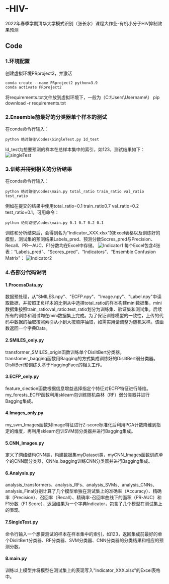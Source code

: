 # -HIV-
2022年春季学期清华大学模式识别（张长水）课程大作业-有机小分子HIV抑制效果预测
## Code
### 1.环境配置
创建虚拟环境PRproject2，并激活
```
conda create --name PRproject2 python=3.9
conda activate PRproject2 
```
将requirements.txt文件放到虚拟环境下，一般为（C:\Users\Username\）
pip download -r requirements.txt

### 2.Ensemble前最好的分类器单个样本的测试
在conda命令行输入：
```
python 绝对路径\Codes\SingleTest.py Id_test
```
Id_test为想要预测的样本在总样本集中的索引，如123，测试结果如下：
![singleTest](https://user-images.githubusercontent.com/54254118/171396429-95dc7bf9-a66b-47bf-afe4-9c336ad8bb28.png)

### 3.训练并得到相关的分析结果
在conda命令行输入：
```
python 绝对路径\Codes\main.py total_ratio train_ratio val_ratio test_ratio
```
例如在提交的结果中使用total_ratio=0.1 train_ratio0.7 val_ratio=0.2 test_ratio=0.1，可用命令：
```
python 绝对路径\Codes\main.py 0.1 0.7 0.2 0.1
```
训练和分析结束后，会得到名为“Indicator_XXX.xlsx”的Excel表格以及训练好的模型，测试集的预测结果Labels_pred、预测分数Socres_pred与Precision、Recall、PR—AUC、F1分数均在Excel中存储。
![Indicator1](https://user-images.githubusercontent.com/54254118/171396985-d6d82e48-5cc6-4829-a6dd-daa04a5b29a4.png)
每个Excel包含4张表：“Labels_pred”、“Scores_pred”、“Indicators”、“Ensemble Confusion Matrix”：
![Indicator2](https://user-images.githubusercontent.com/54254118/171397790-b1df608b-4c44-48ed-913f-0d9d6bd42469.png)

### 4.各部分代码说明
#### 1.ProcessData.py
数据预处理，从"SMILES.npy"、"ECFP.npy"、"Image.npy"、"Label.npy"中读取数据，并按照正负样本的比例从中选择total_ratio的样本构建mini数据集，mini数据集按照train_ratio:val_ratio:test_ratio划分为训练集、验证集和测试集。后续所有的训练和测试均在mini数据集上完成。为了保证训练模型的一致性，上传的代码中数据的抽取按照索引从小到大按顺序抽取，如需实用请调整为随机采样。该函数返回一个字典Data。
#### 2.SMILES_only.py
transformer_SMILES_origin函数训练单个DislitBert分类器，transfomer_bagging函数用Bagging的方式集成训练好的DislitBert弱分类器。DislitBert预训练头基于HuggingFace的相关工作。
#### 3.ECFP_only.py
feature_slection函数根据信息增益选择指定个特征对ECFP特征进行降维。my_forests_ECFP函数利用sklearn包训练随机森林（RF）弱分类器并进行Bagging集成。
#### 4.Images_only.py
my_svm_Images函数对Image特征进行Z-score标准化后利用PCA计数降维到指定的维度，再利用sklearn包训SVM弱分类器并进行Bagging集成。
#### 5.CNN_Images.py
定义了网络结构CNN类，构建数据集myDataset类，myCNN_Images函数训练单个的CNN弱分类器，CNNs_bagging训练CNN分类器并进行Bagging集成。
#### 6.Analysis.py
analysis_transformers、analysis_RFs、analysis_SVMs、analysis_CNNs、analysis_Final分别计算了几个模型单独在测试集上的准确率（Accuracy）、精确率（Precision）、召回率（Recall）、精确率-召回率曲线下的面积（PR-AUC）和F1分数（F1 Score），返回结果为一个字典Indicator，包含了几个模型在测试集上的表现。
#### 7.SingleTest.py
命令行输入一个想要测试的样本在样本集中的索引，如123，返回集成前最好的单个DislitBert分类器、RF分类器、SVM分类器、CNN分类器的分类结果和相应的预测分数。
#### 8.main.py
训练以上模型并将模型在测试集上的表现写入"Indicator_XXX.xlsx"的Excel表格中。
